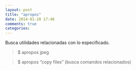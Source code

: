 ```yaml
---
layout: post
title: "apropos"
date: 2014-01-28 17:48
comments: true
categories: 
---
```

Busca utilidades relacionadas con lo especificado. 

>$ apropos jpeg

>$ apropos “copy files”  (busca comandos relacionados) 

